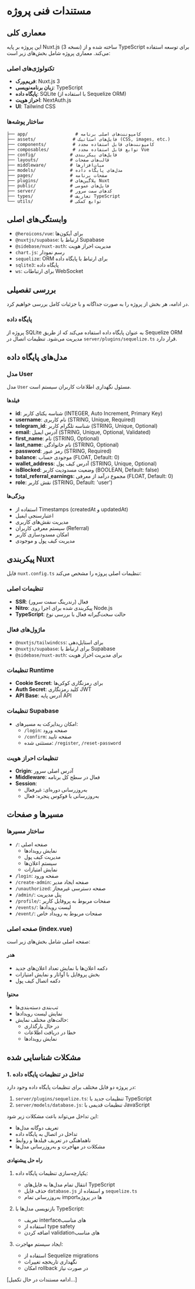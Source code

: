 # مستندات فنی پروژه

## معماری کلی
این پروژه بر پایه Nuxt.js (نسخه 3) ساخته شده و از TypeScript برای توسعه استفاده می‌کند. معماری پروژه شامل بخش‌های زیر است:

### تکنولوژی‌های اصلی
- **فریم‌ورک**: Nuxt.js 3
- **زبان برنامه‌نویسی**: TypeScript
- **پایگاه داده**: SQLite (با استفاده از Sequelize ORM)
- **احراز هویت**: NextAuth.js
- **UI**: Tailwind CSS

### ساختار پوشه‌ها
```
├── app/                  # کامپوننت‌های اصلی برنامه
├── assets/              # فایل‌های استاتیک (CSS, images, etc.)
├── components/          # کامپوننت‌های قابل استفاده مجدد
├── composables/         # توابع قابل استفاده مجدد Vue
├── config/             # فایل‌های پیکربندی
├── layouts/            # قالب‌های صفحات
├── middleware/         # میان‌افزارها
├── models/             # مدل‌های پایگاه داده
├── pages/              # صفحات برنامه
├── plugins/            # پلاگین‌های Nuxt
├── public/             # فایل‌های عمومی
├── server/             # کدهای سمت سرور
├── types/              # تعاریف TypeScript
└── utils/              # توابع کمکی
```

## وابستگی‌های اصلی
- `@heroicons/vue`: برای آیکون‌ها
- `@nuxtjs/supabase`: ارتباط با Supabase
- `@sidebase/nuxt-auth`: مدیریت احراز هویت
- `chart.js`: رسم نمودار
- `sequelize`: ORM برای ارتباط با پایگاه داده
- `sqlite3`: پایگاه داده
- `ws`: برای ارتباطات WebSocket

## بررسی تفصیلی
در ادامه، هر بخش از پروژه را به صورت جداگانه و با جزئیات کامل بررسی خواهیم کرد.

### پایگاه داده
پروژه از SQLite به عنوان پایگاه داده استفاده می‌کند که از طریق Sequelize ORM مدیریت می‌شود. تنظیمات اتصال در `server/plugins/sequelize.ts` قرار دارد.

## مدل‌های پایگاه داده

### مدل User
مدل `User` مسئول نگهداری اطلاعات کاربران سیستم است.

#### فیلدها
- **id**: شناسه یکتای کاربر (INTEGER, Auto Increment, Primary Key)
- **username**: نام کاربری (STRING, Unique, Required)
- **telegram_id**: شناسه تلگرام کاربر (STRING, Unique, Optional)
- **email**: آدرس ایمیل (STRING, Unique, Optional, Validated)
- **first_name**: نام (STRING, Optional)
- **last_name**: نام خانوادگی (STRING, Optional)
- **password**: رمز عبور (STRING, Required)
- **balance**: موجودی حساب (FLOAT, Default: 0)
- **wallet_address**: آدرس کیف پول (STRING, Unique, Optional)
- **isBlocked**: وضعیت مسدودیت کاربر (BOOLEAN, Default: false)
- **total_referral_earnings**: مجموع درآمد از معرفی (FLOAT, Default: 0)
- **role**: نقش کاربر (STRING, Default: 'user')

#### ویژگی‌ها
- استفاده از Timestamps (createdAt و updatedAt)
- اعتبارسنجی ایمیل
- مدیریت نقش‌های کاربری
- سیستم معرفی کاربران (Referral)
- امکان مسدودسازی کاربر
- مدیریت کیف پول و موجودی

## پیکربندی Nuxt
فایل `nuxt.config.ts` تنظیمات اصلی پروژه را مشخص می‌کند:

### تنظیمات اصلی
- **SSR**: فعال (رندرینگ سمت سرور)
- **Nitro**: پیکربندی شده برای اجرا روی Node.js
- **TypeScript**: حالت سخت‌گیرانه فعال با بررسی نوع

### ماژول‌های فعال
- `@nuxtjs/tailwindcss`: برای استایل‌دهی
- `@nuxtjs/supabase`: برای ارتباط با Supabase
- `@sidebase/nuxt-auth`: برای مدیریت احراز هویت

### تنظیمات Runtime
- **Cookie Secret**: برای رمزنگاری کوکی‌ها
- **Auth Secret**: کلید رمزنگاری JWT
- **API Base**: آدرس پایه API

### تنظیمات Supabase
- امکان ریدایرکت به مسیرهای:
  - `/login`: صفحه ورود
  - `/confirm`: صفحه تایید
  - مستثنی شده: `/register`, `/reset-password`

### تنظیمات احراز هویت
- **Origin**: آدرس اصلی سرور
- **Middleware**: فعال در سطح کل برنامه
- **Session**: 
  - به‌روزرسانی دوره‌ای: غیرفعال
  - به‌روزرسانی با فوکوس پنجره: فعال

## مسیرها و صفحات

### ساختار مسیرها
- `/`: صفحه اصلی
  - نمایش رویدادها
  - مدیریت کیف پول
  - سیستم اعلان‌ها
  - نمایش امتیازات
- `/login`: صفحه ورود
- `/create-admin`: صفحه ایجاد مدیر
- `/unauthorized`: صفحه دسترسی غیرمجاز
- `/admin/`: پنل مدیریت
- `/profile/`: صفحات مربوط به پروفایل کاربر
- `/events/`: لیست رویدادها
- `/event/`: صفحات مربوط به رویداد خاص

### صفحه اصلی (index.vue)
صفحه اصلی شامل بخش‌های زیر است:

#### هدر
- دکمه اعلان‌ها با نمایش تعداد اعلان‌های جدید
- بخش پروفایل با آواتار و نمایش امتیازات
- دکمه اتصال کیف پول

#### محتوا
- تب‌بندی دسته‌بندی‌ها
- نمایش لیست رویدادها
- حالت‌های مختلف نمایش:
  - در حال بارگذاری
  - خطا در دریافت اطلاعات
  - نمایش رویدادها

## مشکلات شناسایی شده

### 1. تداخل در تنظیمات پایگاه داده
در پروژه دو فایل مختلف برای تنظیمات پایگاه داده وجود دارد:
1. `server/plugins/sequelize.ts`: تنظیمات جدید با TypeScript
2. `server/models/database.js`: تنظیمات قدیمی با JavaScript

این تداخل می‌تواند باعث مشکلات زیر شود:
- تعریف دوگانه مدل‌ها
- تداخل در اتصال به پایگاه داده
- ناهماهنگی در تعریف فیلدها و روابط
- مشکلات در مهاجرت و به‌روزرسانی مدل‌ها

#### راه حل پیشنهادی
1. یکپارچه‌سازی تنظیمات پایگاه داده:
   - انتقال تمام مدل‌ها به فایل‌های TypeScript
   - حذف فایل `database.js` و استفاده از `sequelize.ts`
   - به‌روزرسانی تمام import‌ها در پروژه

2. بازنویسی مدل‌ها با TypeScript:
   - تعریف interface‌های مناسب
   - استفاده از type safety
   - اضافه کردن validation‌های مناسب

3. ایجاد سیستم مهاجرت:
   - استفاده از Sequelize migrations
   - نگهداری تاریخچه تغییرات
   - امکان rollback در صورت نیاز

[ادامه مستندات در حال تکمیل...] 